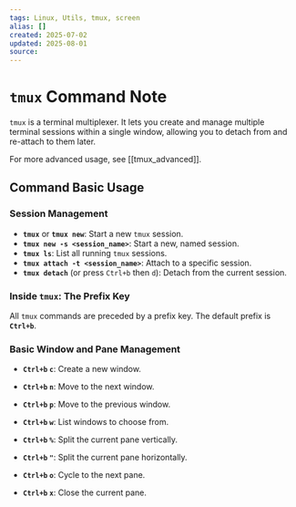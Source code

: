 ```yaml
---
tags: Linux, Utils, tmux, screen
alias: []
created: 2025-07-02
updated: 2025-08-01
source:
---
```


# `tmux` Command Note
`tmux` is a terminal multiplexer. It lets you create and manage multiple terminal sessions within a single window, allowing you to detach from and re-attach to them later.

For more advanced usage, see [[tmux_advanced]].

## Command Basic Usage

### Session Management

- **`tmux`** or **`tmux new`**: Start a new `tmux` session.
- **`tmux new -s <session_name>`**: Start a new, named session.
- **`tmux ls`**: List all running `tmux` sessions.
- **`tmux attach -t <session_name>`**: Attach to a specific session.
- **`tmux detach`** (or press `Ctrl+b` then `d`): Detach from the current session.

### Inside `tmux`: The Prefix Key

All `tmux` commands are preceded by a prefix key. The default prefix is **`Ctrl+b`**.

### Basic Window and Pane Management

- **`Ctrl+b` `c`**: Create a new window.
- **`Ctrl+b` `n`**: Move to the next window.
- **`Ctrl+b` `p`**: Move to the previous window.
- **`Ctrl+b` `w`**: List windows to choose from.

- **`Ctrl+b` `%`**: Split the current pane vertically.
- **`Ctrl+b` `"`**: Split the current pane horizontally.
- **`Ctrl+b` `o`**: Cycle to the next pane.
- **`Ctrl+b` `x`**: Close the current pane.

